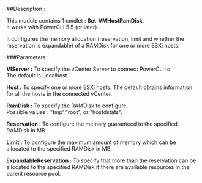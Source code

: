 ##Description :

This module contains 1 cmdlet : **Set-VMHostRamDisk**. 		
It works with PowerCLI 5.5 (or later).

It configures the memory allocation (reservation, limit and whether the reservation is expandable) of a RAMDisk for one or more ESXi hosts.


###Parameters :

**VIServer :** To specify the vCenter Server to connect PowerCLI to.  
The default is Localhost.

**Host :** To specify one or more ESXi hosts.
    The default obtains information for all the hosts in the connected vCenter.		

**RamDisk :** To specify the RAMDisk to configure.		
    Possible values : "tmp","root", or "hostdstats".

**Reservation :** To configure the memory guaranteed to the specified RAMDisk in MB.		

**Limit :** To configure the maximum amount of memory which can be allocated to the specified RAMDisk in MB.		

**ExpandableReservation :** To specify that more than the reservation can be allocated to the specified RAMDisk if there are available resources in the parent resource pool.
